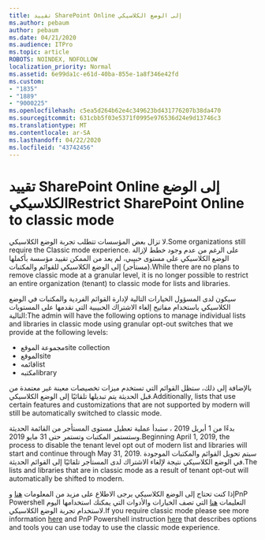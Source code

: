 ```yaml
---
title: تقييد SharePoint Online إلى الوضع الكلاسيكي
ms.author: pebaum
author: pebaum
ms.date: 04/21/2020
ms.audience: ITPro
ms.topic: article
ROBOTS: NOINDEX, NOFOLLOW
localization_priority: Normal
ms.assetid: 6e99da1c-e61d-40ba-855e-1a8f346e42fd
ms.custom:
- "1835"
- "1889"
- "9000225"
ms.openlocfilehash: c5ea5d264b62e4c349623bd431776207b38da470
ms.sourcegitcommit: 631cbb5f03e5371f0995e976536d24e9d13746c3
ms.translationtype: MT
ms.contentlocale: ar-SA
ms.lasthandoff: 04/22/2020
ms.locfileid: "43742456"
---
```

# <a name="restrict-sharepoint-online-to-classic-mode"></a><span data-ttu-id="b1f5e-102">تقييد SharePoint Online إلى الوضع الكلاسيكي</span><span class="sxs-lookup"><span data-stu-id="b1f5e-102">Restrict SharePoint Online to classic mode</span></span>

<span data-ttu-id="b1f5e-103">لا تزال بعض المؤسسات تتطلب تجربة الوضع الكلاسيكي.</span><span class="sxs-lookup"><span data-stu-id="b1f5e-103">Some organizations still require the Classic mode experience.</span></span> <span data-ttu-id="b1f5e-104">على الرغم من عدم وجود خطط لإزالة الوضع الكلاسيكي على مستوى حبيبي، لم يعد من الممكن تقييد مؤسسة بأكملها (مستأجر) إلى الوضع الكلاسيكي للقوائم والمكتبات.</span><span class="sxs-lookup"><span data-stu-id="b1f5e-104">While there are no plans to remove classic mode at a granular level, it is no longer possible to restrict an entire organization (tenant) to classic mode for lists and libraries.</span></span>

<span data-ttu-id="b1f5e-105">سيكون لدى المسؤول الخيارات التالية لإدارة القوائم الفردية والمكتبات في الوضع الكلاسيكي باستخدام مفاتيح إلغاء الاشتراك الحبيبية التي نقدمها على المستويات التالية:</span><span class="sxs-lookup"><span data-stu-id="b1f5e-105">The admin will have the following options to manage individual lists and libraries in classic mode using granular opt-out switches that we provide at the following levels:</span></span>

- <span data-ttu-id="b1f5e-106">مجموعة الموقع</span><span class="sxs-lookup"><span data-stu-id="b1f5e-106">site collection</span></span>
- <span data-ttu-id="b1f5e-107">الموقع</span><span class="sxs-lookup"><span data-stu-id="b1f5e-107">site</span></span>
- <span data-ttu-id="b1f5e-108">قائمه</span><span class="sxs-lookup"><span data-stu-id="b1f5e-108">list</span></span>
- <span data-ttu-id="b1f5e-109">مكتبه</span><span class="sxs-lookup"><span data-stu-id="b1f5e-109">library</span></span>

<span data-ttu-id="b1f5e-110">بالإضافة إلى ذلك، ستظل القوائم التي تستخدم ميزات تخصيصات معينة غير معتمدة من قبل الحديثة يتم تبديلها تلقائيًا إلى الوضع الكلاسيكي.</span><span class="sxs-lookup"><span data-stu-id="b1f5e-110">Additionally, lists that use certain features and customizations that are not supported by modern will still be automatically switched to classic mode.</span></span>

<span data-ttu-id="b1f5e-111">بدءًا من 1 أبريل 2019 ، ستبدأ عملية تعطيل مستوى المستأجر من القائمة الحديثة وستستمر المكتبات وتستمر حتى 31 مايو 2019.</span><span class="sxs-lookup"><span data-stu-id="b1f5e-111">Beginning April 1, 2019, the process to disable the tenant level opt out of modern list and libraries will start and continue through May 31, 2019.</span></span>  <span data-ttu-id="b1f5e-112">سيتم تحويل القوائم والمكتبات الموجودة في الوضع الكلاسيكي نتيجة لإلغاء الاشتراك لدى المستأجر تلقائيًا إلى القوائم الحديثة.</span><span class="sxs-lookup"><span data-stu-id="b1f5e-112">The lists and libraries that are in classic mode as a result of tenant opt-out will automatically be shifted to modern.</span></span>

<span data-ttu-id="b1f5e-113">إذا كنت تحتاج إلى الوضع الكلاسيكي يرجى الاطلاع على مزيد من المعلومات [هنا](https://techcommunity.microsoft.com/t5/Microsoft-SharePoint-Blog/Delivering-SharePoint-modern-experiences/ba-p/315023) وPnP Powershell التعليمات [هنا](https://docs.microsoft.com/sharepoint/dev/transform/modernize-userinterface-lists-and-libraries-optout) التي تصف الخيارات والأدوات التي يمكنك استخدامها اليوم لاستخدام تجربة الوضع الكلاسيكي.</span><span class="sxs-lookup"><span data-stu-id="b1f5e-113">If you require classic mode please see more information [here](https://techcommunity.microsoft.com/t5/Microsoft-SharePoint-Blog/Delivering-SharePoint-modern-experiences/ba-p/315023) and PnP Powershell instruction [here](https://docs.microsoft.com/sharepoint/dev/transform/modernize-userinterface-lists-and-libraries-optout) that describes options and tools you can use today to use the classic mode experience.</span></span>
